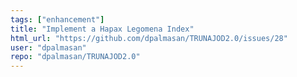 ```yaml
---
tags: ["enhancement"]
title: "Implement a Hapax Legomena Index"
html_url: "https://github.com/dpalmasan/TRUNAJOD2.0/issues/28"
user: "dpalmasan"
repo: "dpalmasan/TRUNAJOD2.0"
---
```


